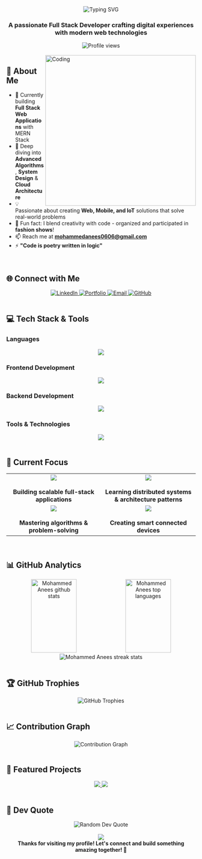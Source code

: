 <div align="center">
  <img src="https://readme-typing-svg.herokuapp.com?font=Fira+Code&size=32&duration=2800&pause=2000&color=A78BFA&center=true&vCenter=true&width=600&lines=Hey+there!+I'm+Mohammed+Anees+👋;Full+Stack+Developer+🚀;MERN+Stack+Developer+💻" alt="Typing SVG" />
</div>

<h3 align="center">A passionate Full Stack Developer crafting digital experiences with modern web technologies</h3>

<div align="center">
  <img src="https://komarev.com/ghpvc/?username=mohammedanees06&label=Profile%20views&color=blueviolet&style=for-the-badge" alt="Profile views" />
</div>

<br/>

<img align="right" alt="Coding" width="400" src="https://user-images.githubusercontent.com/74038190/229223263-cf2e4b07-2615-4f87-9c38-e37600f8381a.gif">

## 🎯 About Me

- 🔭 Currently building **Full Stack Web Applications** with MERN Stack
- 🌱 Deep diving into **Advanced Algorithms**, **System Design** & **Cloud Architecture**
- 💡 Passionate about creating **Web, Mobile, and IoT** solutions that solve real-world problems
- 🎨 Fun fact: I blend creativity with code - organized and participated in **fashion shows**!
- 📫 Reach me at **mohammedanees0606@gmail.com**
- ⚡ **"Code is poetry written in logic"**

<br clear="both">

## 🌐 Connect with Me

<div align="center">
  <a href="https://linkedin.com/in/mohammedaneesdev" target="_blank">
    <img src="https://img.shields.io/badge/LinkedIn-0077B5?style=for-the-badge&logo=linkedin&logoColor=white" alt="LinkedIn" />
  </a>
  <a href="https://mohammedanees.netlify.app" target="_blank">
    <img src="https://img.shields.io/badge/Portfolio-FF5722?style=for-the-badge&logo=google-chrome&logoColor=white" alt="Portfolio" />
  </a>
  <a href="mailto:mohammedanees0606@gmail.com">
    <img src="https://img.shields.io/badge/Email-D14836?style=for-the-badge&logo=gmail&logoColor=white" alt="Email" />
  </a>
  <a href="https://github.com/mohammedanees06" target="_blank">
    <img src="https://img.shields.io/badge/GitHub-100000?style=for-the-badge&logo=github&logoColor=white" alt="GitHub" />
  </a>
</div>

<br/>

## 💻 Tech Stack & Tools

### Languages
<div align="center">
  <img src="https://skillicons.dev/icons?i=js,python,java,c,html,css" />
</div>

### Frontend Development
<div align="center">
  <img src="https://skillicons.dev/icons?i=react,redux,tailwind,bootstrap,jquery,vite" />
</div>

### Backend Development
<div align="center">
  <img src="https://skillicons.dev/icons?i=nodejs,express,mongodb,mysql,firebase" />
</div>

### Tools & Technologies
<div align="center">
  <img src="https://skillicons.dev/icons?i=git,github,vscode,postman,figma,vercel,docker,jenkins" />
</div>

<br/>

## 🎯 Current Focus

<table align="center">
  <tr>
    <td align="center" width="50%">
      <img src="https://img.shields.io/badge/MERN_Stack-20232A?style=for-the-badge&logo=react&logoColor=61DAFB" />
      <br/><br/>
      <b>Building scalable full-stack applications</b>
    </td>
    <td align="center" width="50%">
      <img src="https://img.shields.io/badge/System_Design-FF6B6B?style=for-the-badge&logo=kubernetes&logoColor=white" />
      <br/><br/>
      <b>Learning distributed systems & architecture patterns</b>
    </td>
  </tr>
  <tr>
    <td align="center" width="50%">
      <img src="https://img.shields.io/badge/DSA-4CAF50?style=for-the-badge&logo=leetcode&logoColor=white" />
      <br/><br/>
      <b>Mastering algorithms & problem-solving</b>
    </td>
    <td align="center" width="50%">
      <img src="https://img.shields.io/badge/IoT_Projects-00979D?style=for-the-badge&logo=arduino&logoColor=white" />
      <br/><br/>
      <b>Creating smart connected devices</b>
    </td>
  </tr>
</table>

<br/>

## 📊 GitHub Analytics

<div align="center">
  <img width="49%" height="195px" src="https://github-readme-stats.vercel.app/api?username=mohammedanees06&show_icons=true&count_private=true&hide_border=true&title_color=A78BFA&icon_color=A78BFA&text_color=c9d1d9&bg_color=0d1117" alt="Mohammed Anees github stats" /> 
  <img width="49%" height="195px" src="https://github-readme-stats.vercel.app/api/top-langs/?username=mohammedanees06&layout=compact&hide_border=true&title_color=A78BFA&text_color=c9d1d9&bg_color=0d1117&langs_count=8" alt="Mohammed Anees top languages" />
</div>

<div align="center">
  <img src="https://github-readme-streak-stats.herokuapp.com/?user=mohammedanees06&theme=midnight-purple&hide_border=true&stroke=0000&background=0D1117&ring=A78BFA&fire=A78BFA&currStreakLabel=A78BFA" alt="Mohammed Anees streak stats" />
</div>

<br/>

## 🏆 GitHub Trophies

<div align="center">
  <img src="https://github-profile-trophy.vercel.app/?username=mohammedanees06&theme=discord&no-frame=true&no-bg=true&column=7&margin-w=15&margin-h=15" alt="GitHub Trophies" />
</div>

<br/>

## 📈 Contribution Graph

<div align="center">
  <img src="https://github-readme-activity-graph.vercel.app/graph?username=mohammedanees06&bg_color=0d1117&color=A78BFA&line=A78BFA&point=ffffff&area=true&hide_border=true" alt="Contribution Graph" />
</div>

<br/>

## 🌟 Featured Projects

<div align="center">
  <a href="https://github.com/Mohammedanees06/FreelanceHub">
    <img src="https://github-readme-stats.vercel.app/api/pin/?username=mohammedanees06&repo=FreelanceHub&theme=midnight-purple&hide_border=true" />
  </a>
  <a href="https://github.com/Mohammedanees06/IntervueAI">
    <img src="https://github-readme-stats.vercel.app/api/pin/?username=mohammedanees06&repo=IntervueAI&theme=midnight-purple&hide_border=true" />
  </a>
</div>

<br/>

## 💭 Dev Quote

<div align="center">
  <img src="https://quotes-github-readme.vercel.app/api?type=horizontal&theme=tokyonight" alt="Random Dev Quote" />
</div>

<br/>

<div align="center">
  <img src="https://raw.githubusercontent.com/Trilokia/Trilokia/379277808c61ef204768a61bbc5d25bc7798ccf1/bottom_header.svg" />
</div>

<div align="center">
  <b>Thanks for visiting my profile! Let's connect and build something amazing together! 🚀</b>
</div>
